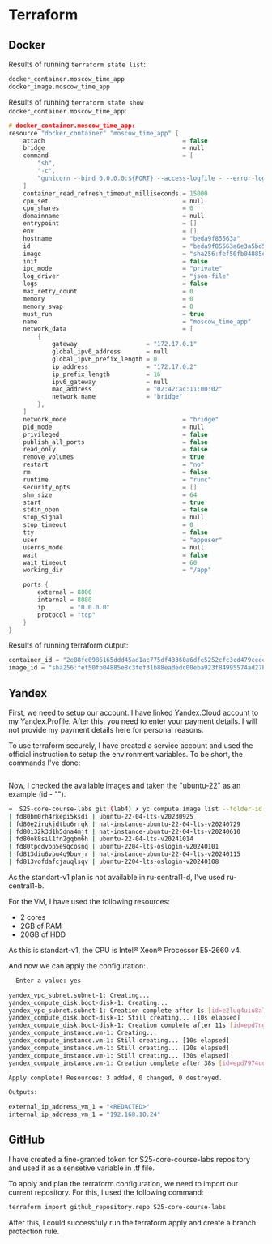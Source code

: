 # Terraform

## Docker

Results of running `terraform state list`:

```bash
docker_container.moscow_time_app
docker_image.moscow_time_app
```

Results of running `terraform state show docker_container.moscow_time_app`:

```c
# docker_container.moscow_time_app:
resource "docker_container" "moscow_time_app" {
    attach                                      = false
    bridge                                      = null
    command                                     = [
        "sh",
        "-c",
        "gunicorn --bind 0.0.0.0:${PORT} --access-logfile - --error-logfile - app:app",
    ]
    container_read_refresh_timeout_milliseconds = 15000
    cpu_set                                     = null
    cpu_shares                                  = 0
    domainname                                  = null
    entrypoint                                  = []
    env                                         = []
    hostname                                    = "beda9f85563a"
    id                                          = "beda9f85563a6e3a5bd5df114c28812336bbe11b8bd4c3acbb52785e0015dc0b"
    image                                       = "sha256:fef50fb04885e8c3fef31b88eadedc00eba923f84995574ad27b21d6a6d5d49f"
    init                                        = false
    ipc_mode                                    = "private"
    log_driver                                  = "json-file"
    logs                                        = false
    max_retry_count                             = 0
    memory                                      = 0
    memory_swap                                 = 0
    must_run                                    = true
    name                                        = "moscow_time_app"
    network_data                                = [
        {
            gateway                   = "172.17.0.1"
            global_ipv6_address       = null
            global_ipv6_prefix_length = 0
            ip_address                = "172.17.0.2"
            ip_prefix_length          = 16
            ipv6_gateway              = null
            mac_address               = "02:42:ac:11:00:02"
            network_name              = "bridge"
        },
    ]
    network_mode                                = "bridge"
    pid_mode                                    = null
    privileged                                  = false
    publish_all_ports                           = false
    read_only                                   = false
    remove_volumes                              = true
    restart                                     = "no"
    rm                                          = false
    runtime                                     = "runc"
    security_opts                               = []
    shm_size                                    = 64
    start                                       = true
    stdin_open                                  = false
    stop_signal                                 = null
    stop_timeout                                = 0
    tty                                         = false
    user                                        = "appuser"
    userns_mode                                 = null
    wait                                        = false
    wait_timeout                                = 60
    working_dir                                 = "/app"

    ports {
        external = 8000
        internal = 8080
        ip       = "0.0.0.0"
        protocol = "tcp"
    }
}
```

Results of running terraform output:

```c
container_id = "2e88fe0986165ddd45ad1ac775df43360a6dfe5252cfc3cd479ceee05b28a70a"
image_id = "sha256:fef50fb04885e8c3fef31b88eadedc00eba923f84995574ad27b21d6a6d5d49fpr0ventu5/moscow-time-app"
```

## Yandex

First, we need to setup our account. I have linked Yandex.Cloud account to my Yandex.Profile. After this, you need to enter your payment details. I will not provide my payment details here for personal reasons.

To use terraform securely, I have created a service account and used the official instruction to setup the environment variables. To be short, the commands I've done:

```bash

```

Now, I checked the available images and taken the "ubuntu-22" as an example (id - "").

```bash
➜  S25-core-course-labs git:(lab4) ✗ yc compute image list --folder-id standard-images | grep ubuntu-22
| fd80bm0rh4rkepi5ksdi | ubuntu-22-04-lts-v20230925                                 | ubuntu-2204-lts                                 | f2e3vsap4cmi4pqk05lg           | READY  |
| fd80e2irqkjdtbu6rrqk | nat-instance-ubuntu-22-04-lts-v20240729                    | nat-instance-ubuntu-2204                        | f2evo40rkkgol2045o9d,          | READY  |
| fd80i32k3d1h5dna4mjt | nat-instance-ubuntu-22-04-lts-v20240610                    | nat-instance-ubuntu-2204                        | f2e9pqf3v76132fem6p7,          | READY  |
| fd80ok8sil1fn2gqbm6h | ubuntu-22-04-lts-v20241014                                 | ubuntu-2204-lts                                 | f2essuur1lbjq176dukv           | READY  |
| fd80tpcdvop5e9qcosnq | ubuntu-2204-lts-oslogin-v20240101                          | ubuntu-2204-lts-oslogin                         | f2emscmodd2r1suum3f1           | READY  |
| fd813diu6vpu4q9buvjr | nat-instance-ubuntu-22-04-lts-v20240115                    | nat-instance-ubuntu-2204                        | f2e8nga0u93m5in9mtu1,          | READY  |
| fd813vofdafcjauqlsqv | ubuntu-2204-lts-oslogin-v20240108                          | ubuntu-2204-lts-oslogin                         | f2e8adopubpplrmcjkp6           | READY  |
```

As the standart-v1 plan is not available in ru-central1-d, I've used ru-central1-b.

For the VM, I have used the following resources:

- 2 cores
- 2GB of RAM
- 20GB of HDD

As this is standart-v1, the CPU is Intel® Xeon® Processor E5-2660 v4.

And now we can apply the configuration:

```bash
  Enter a value: yes

yandex_vpc_subnet.subnet-1: Creating...
yandex_compute_disk.boot-disk-1: Creating...
yandex_vpc_subnet.subnet-1: Creation complete after 1s [id=e2luq4uiu8algja3isqh]
yandex_compute_disk.boot-disk-1: Still creating... [10s elapsed]
yandex_compute_disk.boot-disk-1: Creation complete after 11s [id=epd7ng9kbdek20dpq87n]
yandex_compute_instance.vm-1: Creating...
yandex_compute_instance.vm-1: Still creating... [10s elapsed]
yandex_compute_instance.vm-1: Still creating... [20s elapsed]
yandex_compute_instance.vm-1: Still creating... [30s elapsed]
yandex_compute_instance.vm-1: Creation complete after 38s [id=epd7974uqtc4icin26ej]

Apply complete! Resources: 3 added, 0 changed, 0 destroyed.

Outputs:

external_ip_address_vm_1 = "<REDACTED>"
internal_ip_address_vm_1 = "192.168.10.24"
```

## GitHub

I have created a fine-granted token for S25-core-course-labs repository and used it as a sensetive variable in .tf file.

To apply and plan the terraform configuration, we need to import our current repository. For this, I used the following command:

```bash
terraform import github_repository.repo S25-core-course-labs
```

After this, I could successfuly run the terraform apply and create a branch protection rule.